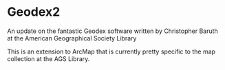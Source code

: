 # Geodex2
An update on the fantastic Geodex software written by Christopher Baruth at the American Geographical Society Library

This is an extension to ArcMap that is currently pretty specific to the map collection at the AGS Library.
